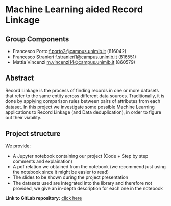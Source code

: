 # Machine Learning aided Record Linkage

## Group Components
- Francesco Porto f.porto2@campus.unimib.it (816042)
- Francesco Stranieri f.stranieri1@campus.unimib.it (816551)
- Mattia Vincenzi m.vincenzi14@campus.unimib.it (860579)

## Abstract
Record Linkage is the process of finding records in one or more datasets that refer to the same entity across different data sources. Traditionally, it is done by applying comparison rules between pairs of attributes from each dataset. In this project we investigate some possible Machine Learning applications to Record Linkage (and Data deduplication), in order to figure out their viability.

## Project structure
We provide:
- A Jupyter notebook containing our project (Code + Step by step comments and explaination)
- A pdf relation we obtained from the notebook (we recommend just using the notebook since it might be easier to read)
- The slides to be shown during the project presentation
- The datasets used are integrated into the library and therefore not provided, we give an in-depth description for each one in the notebook

**Link to GitLab repository:** [click here](https://gitlab.com/mattia-vincenzi/progettoarchitetturedati)


